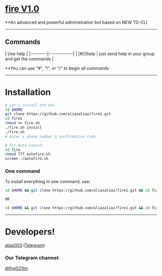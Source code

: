 # [fire V1.0](https://telegram.me/fire021tm)

**An advanced and powerful administration bot based on NEW TG-CLI


* * *

## Commands

| Use help |
|:--------|:------------|
| [#!/]help | just send help in your group and get the commands |

**You can use "#", "!", or "/" to begin all commands

* * *

# Installation


```sh
# Let's install the bot.
cd $HOME
git clone https://github.com/aliazaliaz/fire1.git
cd fire1
chmod +x fire.sh
./fire.sh install
./fire.sh 
# Enter a phone number & confirmation code.

# For Auto Launch:
cd fire
chmod 777 autofire.sh
screen ./autofire.sh
```
### One command
To install everything in one command, use:
```sh
cd $HOME && git clone https://github.com/aliazaliaz/fire1.git && cd fire1 && chmod +x fire.sh && ./fire.sh install && ./fire.sh

OR

cd $HOME && git clone https://github.com/aliazaliaz/fire1.git && cd fire1 && chmod +x fire.sh && ./fire.sh install && chmod 777 autofire.sh && screen ./autofire.sh
```

* * *



# Developers!

[aliaz003](https://github.com/aliaz003) ([Telegram](https://telegram.me/aliaz))



### Our Telegram channel:

[@fire021tm](https://telegram.me/fire021tm)
